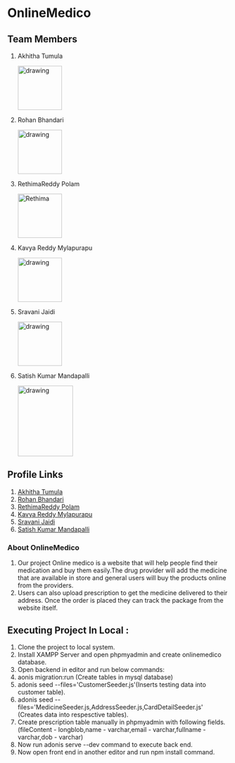 # OnlineMedico

## Team Members
1. Akhitha Tumula

    <img src="Images/akhitha-picture.jpeg" alt="drawing" width="100"/>

2. Rohan Bhandari
    
    <img src="Images/rohan.jpg" alt="drawing" width="100"/>
    
3. RethimaReddy Polam

    <img src="Images/Rethima.jpeg" alt="Rethima" width="100"/>

4. Kavya Reddy Mylapurapu

    <img src="Images/kavya.jpg" alt="drawing" width="100"/>

5. Sravani Jaidi

    <img src="Images/Sravani.jpeg" alt="drawing" width="100"/>

6. Satish Kumar Mandapalli
   
    <img src="Images/satishkumar_Photo.jpg" alt="drawing" width="125" height="160"/>



## Profile Links
1. [Akhitha Tumula](https://github.com/thumula-akhitha)
2. [Rohan Bhandari](https://github.com/rohan6471)
3. [RethimaReddy Polam](https://github.com/Rethima-Reddy)
4. [Kavya Reddy Mylapurapu](https://github.com/kavyareddy536886)
5. [Sravani Jaidi](https://github.com/Sravani537520/)
6. [Satish Kumar Mandapalli](https://github.com/mandapallisatish64)

### About OnlineMedico
1. Our project Online medico is a website that will help people find their medication and buy them easily.The drug provider will add the medicine that are available in store and general users will buy the products online from the providers.
2. Users can also upload prescription to get the medicine delivered to their address.
Once the order is placed they can track the package from the website itself.

## Executing Project In Local :
1. Clone the project to local system.
2. Install XAMPP Server and open phpmyadmin and create onlinemedico database.
3. Open backend in editor and run below commands:
  1. aonis migration:run (Create tables in mysql database)
  2. adonis seed --files='CustomerSeeder.js'(Inserts testing data into customer table).
  3. adonis seed --files='MedicineSeeder.js,AddressSeeder.js,CardDetailSeeder.js' (Creates data into respesctive tables).
  4. Create prescription table manually in phpmyadmin with following fields.(fileContent - longblob,name - varchar,email - varchar,fullname - varchar,dob - varchar)
4. Now run adonis serve --dev command to execute back end.
5. Now open front end in another editor and run npm install command.


